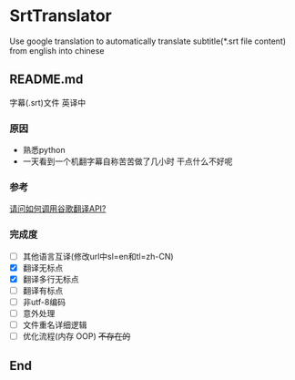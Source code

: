 # SrtTranslator
Use google translation to automatically translate subtitle(*.srt file content) from english  into chinese

## README.md
字幕(.srt)文件 英译中

### 原因
- 熟悉python
- 一天看到一个机翻字幕自称苦苦做了几小时 干点什么不好呢

### 参考
[请问如何调用谷歌翻译API?](https://www.zhihu.com/question/47239748/answer/147563856/)

### 完成度
- [ ] 其他语言互译(修改url中sl=en和tl=zh-CN)
- [x] 翻译无标点
- [x] 翻译多行无标点
- [ ] 翻译有标点
- [ ] 非utf-8编码
- [ ] 意外处理
- [ ] 文件重名详细逻辑
- [ ] 优化流程(内存 OOP) ~~不存在的~~
## End
